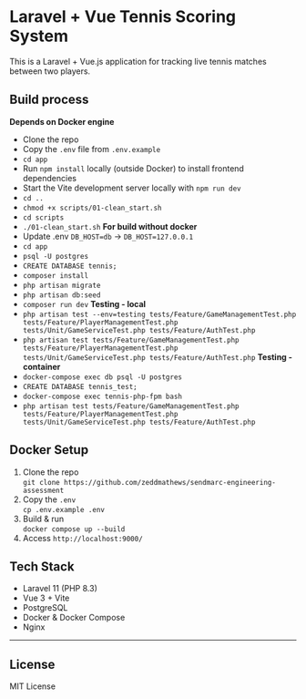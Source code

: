 # Laravel + Vue Tennis Scoring System

This is a Laravel + Vue.js application for tracking live tennis matches between two players.

## Build process
**Depends on Docker engine**
- Clone the repo 
- Copy the `.env` file from `.env.example`  
- `cd app`
- Run `npm install` locally (outside Docker) to install frontend dependencies  
- Start the Vite development server locally with `npm run dev`
- `cd ..`
- `chmod +x scripts/01-clean_start.sh`
- `cd scripts`
- `./01-clean_start.sh`
**For build without docker**
- Update .env `DB_HOST=db` -> `DB_HOST=127.0.0.1`
- `cd app`
- `psql -U postgres`
- `CREATE DATABASE tennis;`
- `composer install`
- `php artisan migrate`
- `php artisan db:seed`
- `composer run dev`
**Testing - local**
- `php artisan test --env=testing tests/Feature/GameManagementTest.php tests/Feature/PlayerManagementTest.php tests/Unit/GameServiceTest.php tests/Feature/AuthTest.php`
- `php artisan test tests/Feature/GameManagementTest.php tests/Feature/PlayerManagementTest.php tests/Unit/GameServiceTest.php tests/Feature/AuthTest.php`
**Testing - container**
- `docker-compose exec db psql -U postgres`
- `CREATE DATABASE tennis_test;`
- `docker-compose exec tennis-php-fpm bash`
- `php artisan test tests/Feature/GameManagementTest.php tests/Feature/PlayerManagementTest.php tests/Unit/GameServiceTest.php tests/Feature/AuthTest.php`

## Docker Setup
1. Clone the repo  
   `git clone https://github.com/zeddmathews/sendmarc-engineering-assessment`
2. Copy the `.env`  
   `cp .env.example .env`
3. Build & run  
   `docker compose up --build`
4. Access
   `http://localhost:9000/`

## Tech Stack

- Laravel 11 (PHP 8.3)
- Vue 3 + Vite
- PostgreSQL
- Docker & Docker Compose
- Nginx


---

## License

MIT License